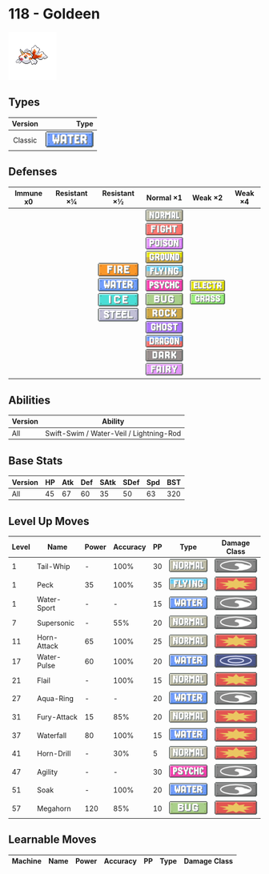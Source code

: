 # 118 - Goldeen

![goldeen](../img/pokemon/118.png)

## Types

| Version | Type                             |
| :-----: | -------------------------------: |
| Classic | ![water](../img/types/water.png) |

## Defenses

| Immune x0 | Resistant ×¼ | Resistant ×½                                                                                                                              | Normal ×1                                                                                                                                                                                                                                                                                                                                                                                                                                                           | Weak ×2                                                                     | Weak ×4 |
| --------- | ------------ | ----------------------------------------------------------------------------------------------------------------------------------------- | ------------------------------------------------------------------------------------------------------------------------------------------------------------------------------------------------------------------------------------------------------------------------------------------------------------------------------------------------------------------------------------------------------------------------------------------------------------------- | --------------------------------------------------------------------------- | ------- |
|           |              | ![fire](../img/types/fire.png)<br/>![water](../img/types/water.png)<br/>![ice](../img/types/ice.png)<br/>![steel](../img/types/steel.png) | ![normal](../img/types/normal.png)<br/>![fighting](../img/types/fighting.png)<br/>![poison](../img/types/poison.png)<br/>![ground](../img/types/ground.png)<br/>![flying](../img/types/flying.png)<br/>![psychic](../img/types/psychic.png)<br/>![bug](../img/types/bug.png)<br/>![rock](../img/types/rock.png)<br/>![ghost](../img/types/ghost.png)<br/>![dragon](../img/types/dragon.png)<br/>![dark](../img/types/dark.png)<br/>![fairy](../img/types/fairy.png) | ![electric](../img/types/electric.png)<br/>![grass](../img/types/grass.png) |         |

## Abilities

| Version | Ability                                 |
| ------- | --------------------------------------- |
| All     | Swift-Swim / Water-Veil / Lightning-Rod |

## Base Stats

| Version | HP | Atk | Def | SAtk | SDef | Spd | BST |
| ------- | -- | --- | --- | ---- | ---- | --- | --- |
| All     | 45 | 67  | 60  | 35   | 50   | 63  | 320 |

## Level Up Moves

| Level | Name        | Power | Accuracy | PP | Type                                 | Damage Class                           |
| ----- | ----------- | ----- | -------- | -- | ------------------------------------ | -------------------------------------- |
| 1     | Tail-Whip   | -     | 100%     | 30 | ![normal](../img/types/normal.png)   | ![status](../img/types/status.png)     |
| 1     | Peck        | 35    | 100%     | 35 | ![flying](../img/types/flying.png)   | ![physical](../img/types/physical.png) |
| 1     | Water-Sport | -     | -        | 15 | ![water](../img/types/water.png)     | ![status](../img/types/status.png)     |
| 7     | Supersonic  | -     | 55%      | 20 | ![normal](../img/types/normal.png)   | ![status](../img/types/status.png)     |
| 11    | Horn-Attack | 65    | 100%     | 25 | ![normal](../img/types/normal.png)   | ![physical](../img/types/physical.png) |
| 17    | Water-Pulse | 60    | 100%     | 20 | ![water](../img/types/water.png)     | ![special](../img/types/special.png)   |
| 21    | Flail       | -     | 100%     | 15 | ![normal](../img/types/normal.png)   | ![physical](../img/types/physical.png) |
| 27    | Aqua-Ring   | -     | -        | 20 | ![water](../img/types/water.png)     | ![status](../img/types/status.png)     |
| 31    | Fury-Attack | 15    | 85%      | 20 | ![normal](../img/types/normal.png)   | ![physical](../img/types/physical.png) |
| 37    | Waterfall   | 80    | 100%     | 15 | ![water](../img/types/water.png)     | ![physical](../img/types/physical.png) |
| 41    | Horn-Drill  | -     | 30%      | 5  | ![normal](../img/types/normal.png)   | ![physical](../img/types/physical.png) |
| 47    | Agility     | -     | -        | 30 | ![psychic](../img/types/psychic.png) | ![status](../img/types/status.png)     |
| 51    | Soak        | -     | 100%     | 20 | ![water](../img/types/water.png)     | ![status](../img/types/status.png)     |
| 57    | Megahorn    | 120   | 85%      | 10 | ![bug](../img/types/bug.png)         | ![physical](../img/types/physical.png) |

## Learnable Moves

| Machine | Name | Power | Accuracy | PP | Type | Damage Class |
| ------- | ---- | ----- | -------- | -- | ---- | ------------ |